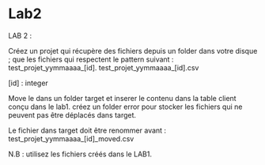 # Lab2
LAB 2 :​

Créez un projet qui récupère des fichiers depuis un folder dans votre disque ; que les fichiers qui respectent le pattern suivant : test_projet_yymmaaaa_[id]. test_projet_yymmaaaa_[id].csv​

 [id] : integer​

Move le dans un folder target et inserer le contenu dans la table client conçu dans le lab1. créez un folder error pour stocker les fichiers qui ne peuvent pas être déplacés dans target.​

Le fichier dans target doit être renommer avant : test_projet_yymmaaaa_[id]_moved.csv​

N.B : utilisez les fichiers créés dans le LAB1.
